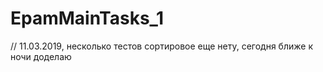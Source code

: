 # EpamMainTasks_1

// 11.03.2019, несколько тестов сортировое еще нету, сегодня ближе к ночи доделаю
